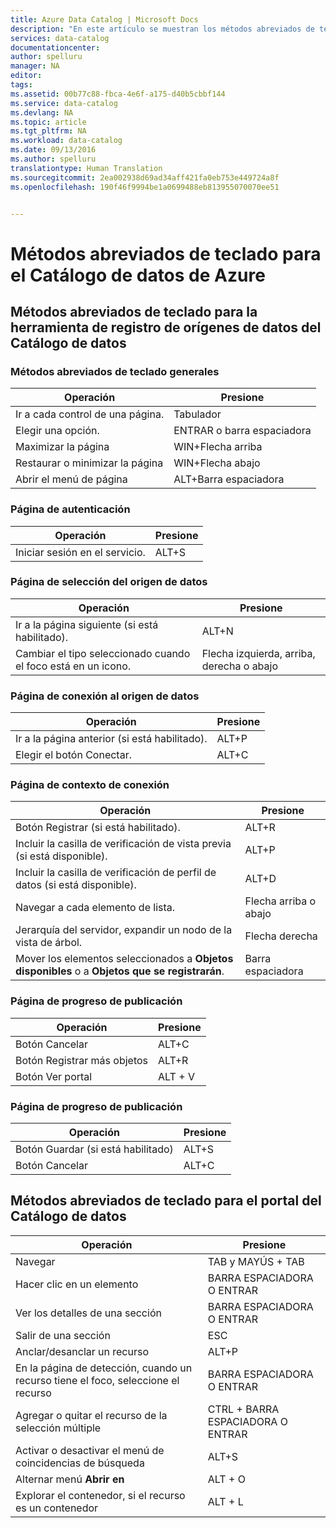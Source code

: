 ```yaml
---
title: Azure Data Catalog | Microsoft Docs
description: "En este artículo se muestran los métodos abreviados de teclado para el Catálogo de datos de Azure."
services: data-catalog
documentationcenter: 
author: spelluru
manager: NA
editor: 
tags: 
ms.assetid: 00b77c88-fbca-4e6f-a175-d40b5cbbf144
ms.service: data-catalog
ms.devlang: NA
ms.topic: article
ms.tgt_pltfrm: NA
ms.workload: data-catalog
ms.date: 09/13/2016
ms.author: spelluru
translationtype: Human Translation
ms.sourcegitcommit: 2ea002938d69ad34aff421fa0eb753e449724a8f
ms.openlocfilehash: 190f46f9994be1a0699488eb813955070070ee51


---
```

# <a name="keyboard-shortcuts-for-azure-data-catalog"></a>Métodos abreviados de teclado para el Catálogo de datos de Azure
## <a name="keyboard-shortcuts-for-the-data-catalog-data-source-registration-tool"></a>Métodos abreviados de teclado para la herramienta de registro de orígenes de datos del Catálogo de datos
### <a name="general-keyboard-shortcuts"></a>Métodos abreviados de teclado generales
| Operación | Presione |
| --- | --- |
| Ir a cada control de una página. |Tabulador |
| Elegir una opción. |ENTRAR o barra espaciadora |
| Maximizar la página |WIN+Flecha arriba |
| Restaurar o minimizar la página |WIN+Flecha abajo |
| Abrir el menú de página |ALT+Barra espaciadora |

### <a name="authentication-page"></a>Página de autenticación
| Operación | Presione |
| --- | --- |
| Iniciar sesión en el servicio. |ALT+S |

### <a name="data-source-selection-page"></a>Página de selección del origen de datos
| Operación | Presione |
| --- | --- |
| Ir a la página siguiente (si está habilitado). |ALT+N |
| Cambiar el tipo seleccionado cuando el foco está en un icono. |Flecha izquierda, arriba, derecha o abajo |

### <a name="data-source-connection-page"></a>Página de conexión al origen de datos
| Operación | Presione |
| --- | --- |
| Ir a la página anterior (si está habilitado). |ALT+P |
| Elegir el botón Conectar. |ALT+C |

### <a name="connection-context-page"></a>Página de contexto de conexión
| Operación | Presione |
| --- | --- |
| Botón Registrar (si está habilitado). |ALT+R |
| Incluir la casilla de verificación de vista previa (si está disponible). |ALT+P |
| Incluir la casilla de verificación de perfil de datos (si está disponible). |ALT+D |
| Navegar a cada elemento de lista. |Flecha arriba o abajo |
| Jerarquía del servidor, expandir un nodo de la vista de árbol. |Flecha derecha |
| Mover los elementos seleccionados a **Objetos disponibles** o a **Objetos que se registrarán**. |Barra espaciadora |

### <a name="publish-progress-page"></a>Página de progreso de publicación
| Operación | Presione |
| --- | --- |
| Botón Cancelar |ALT+C |
| Botón Registrar más objetos |ALT+R |
| Botón Ver portal |ALT + V |

### <a name="publish-progress-page"></a>Página de progreso de publicación
| Operación | Presione |
| --- | --- |
| Botón Guardar (si está habilitado) |ALT+S |
| Botón Cancelar |ALT+C |

## <a name="keyboard-shortcuts-for-the-data-catalog-portal"></a>Métodos abreviados de teclado para el portal del Catálogo de datos
| Operación | Presione |
| --- | --- |
| Navegar |TAB y MAYÚS + TAB |
| Hacer clic en un elemento |BARRA ESPACIADORA O ENTRAR |
| Ver los detalles de una sección |BARRA ESPACIADORA O ENTRAR |
| Salir de una sección |ESC |
| Anclar/desanclar un recurso |ALT+P |
| En la página de detección, cuando un recurso tiene el foco, seleccione el recurso |BARRA ESPACIADORA O ENTRAR |
| Agregar o quitar el recurso de la selección múltiple |CTRL + BARRA ESPACIADORA O ENTRAR |
| Activar o desactivar el menú de coincidencias de búsqueda |ALT+S |
| Alternar menú **Abrir en** |ALT + O |
| Explorar el contenedor, si el recurso es un contenedor |ALT + L |




<!--HONumber=Nov16_HO3-->


